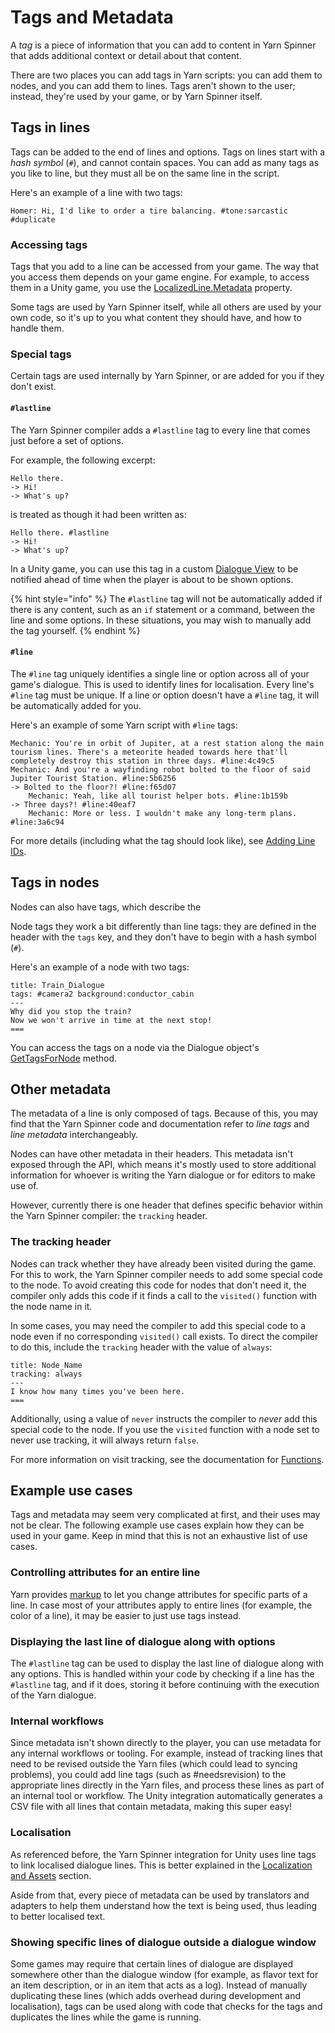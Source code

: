 # Tags and Metadata

A _tag_ is a piece of information that you can add to content in Yarn Spinner that adds additional context or detail about that content.

There are two places you can add tags in Yarn scripts: you can add them to nodes, and you can add them to lines. Tags aren't shown to the user; instead, they're used by your game, or by Yarn Spinner itself.

## Tags in lines

Tags can be added to the end of lines and options. Tags on lines start with a *hash symbol* (`#`), and cannot contain spaces. You can add as many tags as you like to line, but they must all be on the same line in the script.

Here's an example of a line with two tags:

```
Homer: Hi, I'd like to order a tire balancing. #tone:sarcastic #duplicate
```

### Accessing tags

Tags that you add to a line can be accessed from your game. The way that you access them depends on your game engine. For example, to access them in a Unity game, you use the [LocalizedLine.Metadata](../../api/csharp/yarn.unity.localizedline.metadata.md) property.

Some tags are used by Yarn Spinner itself, while all others are used by your own code, so it's up to you what content they should have, and how to handle them.

### Special tags

Certain tags are used internally by Yarn Spinner, or are added for you if they don't exist.

#### `#lastline`

The Yarn Spinner compiler adds a `#lastline` tag to every line that comes just before a set of options.

For example, the following excerpt:

```
Hello there.
-> Hi!
-> What's up?
```

is treated as though it had been written as:

```
Hello there. #lastline
-> Hi!
-> What's up?
```

In a Unity game, you can use this tag in a custom [Dialogue View](../../using-yarnspinner-with-unity/components/dialogue-view/custom-dialogue-views.md) to be notified ahead of time when the player is about to be shown options.

{% hint style="info" %}
The `#lastline` tag will not be automatically added if there is any content, such as an `if` statement or a command, between the line and some options. In these situations, you may wish to manually add the tag yourself.
{% endhint %}

#### `#line`

The `#line` tag uniquely identifies a single line or option across all of your game's dialogue. This is used to identify lines for localisation. Every line's `#line` tag must be unique. If a line or option doesn't have a `#line` tag, it will be automatically added for you.

Here's an example of some Yarn script with `#line` tags:

```
Mechanic: You're in orbit of Jupiter, at a rest station along the main tourism lines. There's a meteorite headed towards here that'll completely destroy this station in three days. #line:4c49c5
Mechanic: And you're a wayfinding robot bolted to the floor of said Jupiter Tourist Station. #line:5b6256
-> Bolted to the floor?! #line:f65d07
	Mechanic: Yeah, like all tourist helper bots. #line:1b159b
-> Three days?! #line:40eaf7
	Mechanic: More or less. I wouldn't make any long-term plans. #line:3a6c94
```

For more details (including what the tag should look like), see [Adding Line IDs](using-yarnspinner-with-unity/assets-and-localization#adding-line-ids).

## Tags in nodes

Nodes can also have tags, which describe the 

Node tags they work a bit differently than line tags: they are defined in the header with the `tags` key, and they don't have to begin with a hash symbol (`#`).

Here's an example of a node with two tags:

```
title: Train_Dialogue
tags: #camera2 background:conductor_cabin
---
Why did you stop the train?
Now we won't arrive in time at the next stop!
===
```

You can access the tags on a node via the Dialogue object's [GetTagsForNode](../../api/csharp/yarn.dialogue.gettagsfornode.md) method.

## Other metadata

The metadata of a line is only composed of tags. Because of this, you may find that the Yarn Spinner code and documentation refer to _line tags_ and _line metadata_ interchangeably.

Nodes can have other metadata in their headers. This metadata isn't exposed through the API, which means it's mostly used to store additional information for whoever is writing the Yarn dialogue or for editors to make use of.

However, currently there is one header that defines specific behavior within the Yarn Spinner compiler: the `tracking` header.

### The tracking header

Nodes can track whether they have already been visited during the game. For this to work, the Yarn Spinner compiler needs to add some special code to the node. To avoid creating this code for nodes that don't need it, the compiler only adds this code if it finds a call to the `visited()` function with the node name in it.

In some cases, you may need the compiler to add this special code to a node even if no corresponding `visited()` call exists. To direct the compiler to do this, include the `tracking` header with the value of `always`:

```
title: Node_Name
tracking: always
---
I know how many times you've been here.
===
```

Additionally, using a value of `never` instructs the compiler to _never_ add this special code to the node. If you use the `visited` function with a node set to never use tracking, it will always return `false`.

For more information on visit tracking, see the documentation for [Functions](functions.md).

## Example use cases

Tags and metadata may seem very complicated at first, and their uses may not be clear. The following example use cases explain how they can be used in your game. Keep in mind that this is not an exhaustive list of use cases.

### Controlling attributes for an entire line

Yarn provides [markup](./markup.md) to let you change attributes for specific parts of a line. In case most of your attributes apply to entire lines (for example, the color of a line), it may be easier to just use tags instead.

### Displaying the last line of dialogue along with options

The `#lastline` tag can be used to display the last line of dialogue along with any options. This is handled within your code by checking if a line has the `#lastline` tag, and if it does, storing it before continuing with the execution of the Yarn dialogue.

### Internal workflows

Since metadata isn't shown directly to the player, you can use metadata for any internal workflows or tooling. For example, instead of tracking lines that need to be revised outside the Yarn files (which could lead to syncing problems), you could add line tags (such as #needsrevision) to the appropriate lines directly in the Yarn files, and process these lines as part of an internal tool or workflow. The Unity integration automatically generates a CSV file with all lines that contain metadata, making this super easy!

### Localisation

As referenced before, the Yarn Spinner integration for Unity uses line tags to link localised dialogue lines. This is better explained in the [Localization and Assets](using-yarnspinner-with-unity/assets-and-localization/) section.

Aside from that, every piece of metadata can be used by translators and adapters to help them understand how the text is being used, thus leading to better localised text.

### Showing specific lines of dialogue outside a dialogue window

Some games may require that certain lines of dialogue are displayed somewhere other than the dialogue window (for example, as flavor text for an item description, or in an item that acts as a log). Instead of manually duplicating these lines (which adds overhead during development and localisation), tags can be used along with code that checks for the tags and duplicates the lines while the game is running.

